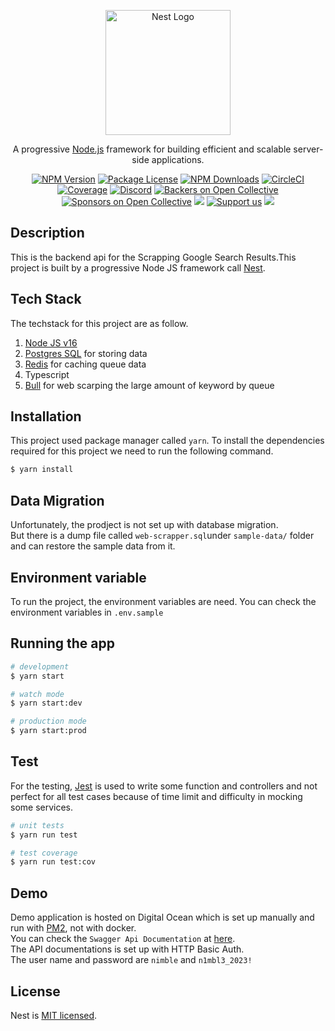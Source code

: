 <p align="center">
  <a href="http://nestjs.com/" target="blank"><img src="https://nestjs.com/img/logo-small.svg" width="200" alt="Nest Logo" /></a>
</p>

[circleci-image]: https://img.shields.io/circleci/build/github/nestjs/nest/master?token=abc123def456
[circleci-url]: https://circleci.com/gh/nestjs/nest

  <p align="center">A progressive <a href="http://nodejs.org" target="_blank">Node.js</a> framework for building efficient and scalable server-side applications.</p>
    <p align="center">
<a href="https://www.npmjs.com/~nestjscore" target="_blank"><img src="https://img.shields.io/npm/v/@nestjs/core.svg" alt="NPM Version" /></a>
<a href="https://www.npmjs.com/~nestjscore" target="_blank"><img src="https://img.shields.io/npm/l/@nestjs/core.svg" alt="Package License" /></a>
<a href="https://www.npmjs.com/~nestjscore" target="_blank"><img src="https://img.shields.io/npm/dm/@nestjs/common.svg" alt="NPM Downloads" /></a>
<a href="https://circleci.com/gh/nestjs/nest" target="_blank"><img src="https://img.shields.io/circleci/build/github/nestjs/nest/master" alt="CircleCI" /></a>
<a href="https://coveralls.io/github/nestjs/nest?branch=master" target="_blank"><img src="https://coveralls.io/repos/github/nestjs/nest/badge.svg?branch=master#9" alt="Coverage" /></a>
<a href="https://discord.gg/G7Qnnhy" target="_blank"><img src="https://img.shields.io/badge/discord-online-brightgreen.svg" alt="Discord"/></a>
<a href="https://opencollective.com/nest#backer" target="_blank"><img src="https://opencollective.com/nest/backers/badge.svg" alt="Backers on Open Collective" /></a>
<a href="https://opencollective.com/nest#sponsor" target="_blank"><img src="https://opencollective.com/nest/sponsors/badge.svg" alt="Sponsors on Open Collective" /></a>
  <a href="https://paypal.me/kamilmysliwiec" target="_blank"><img src="https://img.shields.io/badge/Donate-PayPal-ff3f59.svg"/></a>
    <a href="https://opencollective.com/nest#sponsor"  target="_blank"><img src="https://img.shields.io/badge/Support%20us-Open%20Collective-41B883.svg" alt="Support us"></a>
  <a href="https://twitter.com/nestframework" target="_blank"><img src="https://img.shields.io/twitter/follow/nestframework.svg?style=social&label=Follow"></a>
</p>

## Description

This is the backend api for the Scrapping Google Search Results.This project is built by a progressive Node JS framework call [Nest](https://github.com/nestjs/nest).

## Tech Stack

The techstack for this project are as follow.

1. [Node JS v16](https://nodejs.org/en/blog/release/v16.16.0/)
2. [Postgres SQL](https://www.postgresql.org/) for storing data
3. [Redis](https://redis.io/docs/manual/cli/) for caching queue data
4. Typescript
5. [Bull](https://github.com/OptimalBits/bull) for web scarping the large amount of keyword by queue

## Installation

This project used package manager called `yarn`. To install the dependencies required for this project we need to run the following command.

```bash
$ yarn install
```

## Data Migration

Unfortunately, the prodject is not set up with database migration.\
But there is a dump file called `web-scrapper.sql`under `sample-data/` folder and can restore the sample data from it.

## Environment variable

To run the project, the environment variables are need. You can check the environment variables in `.env.sample`

## Running the app

```bash
# development
$ yarn start

# watch mode
$ yarn start:dev

# production mode
$ yarn start:prod
```

## Test

For the testing, [Jest](https://jestjs.io/) is used to write some function and controllers and not perfect for all test cases because of time limit and difficulty in mocking some services.

```bash
# unit tests
$ yarn run test

# test coverage
$ yarn run test:cov
```

## Demo

Demo application is hosted on Digital Ocean which is set up manually and run with [PM2](), not with docker.\
You can check the `Swagger Api Documentation` at [here](https://scrapper.evolvetechmm.co/v1/docs).\
The API documentations is set up with HTTP Basic Auth.\
The user name and password are `nimble` and `n1mbl3_2023!`

## License

Nest is [MIT licensed](LICENSE).
